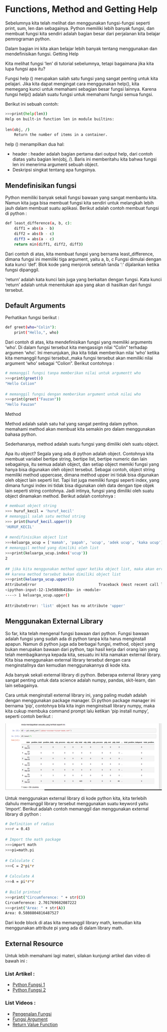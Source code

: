 <h1>Functions, Method and Getting Help</h1>

Sebelumnya kita telah melihat dan menggunakan fungsi-fungsi seperti print, sum, len dan sebagainya. Python memiliki lebih banyak fungsi, dan membuat fungsi kita sendiri adalah bagian besar dari perjalanan kita belajar pemrograman python.

Dalam bagian ini kita akan belajar lebih banyak tentang menggunakan dan mendefinisikan fungsi.
Getting Help

Kita melihat fungsi ‘len’ di tutorial sebelumnya, tetapi bagaimana jika kita lupa fungsi apa itu?

Fungsi help () merupakan salah satu fungsi yang sangat penting untuk kita pelajari. Jika kita dapat mengingat cara menggunakan help(), kita memegang kunci untuk memahami sebagian besar fungsi lainnya. Karena fungsi help() adalah suatu fungsi untuk memahami fungsi semua fungsi.

Berikut ini sebuah contoh:

```sh
>>>print(help(len))
Help on built-in function len in module builtins:

len(obj, /)
    Return the number of items in a container.
```

help () menampilkan dua hal:
<ul>
	<li>header : header adalah bagian pertama dari output help, dari contoh diatas yaitu bagian len(obj, /). Baris ini memberitahu kita bahwa fungsi len ini menerima argument sebuah object.</li>
	<li>Deskripsi singkat tentang apa fungsinya. </li>
</ul>

<h2>Mendefinisikan fungsi</h2>

Python memiliki banyak sekali fungsi bawaan yang sangat membantu kita. Namun kita juga bisa membuat fungsi kita sendiri untuk melangkah lebih jauh dalam membuat suatu aplikasi. Berikut adalah contoh membuat fungsi di python :

```sh
def least_difference(a, b, c):
    diff1 = abs(a - b)
    diff2 = abs(b - c)
    diff3 = abs(a - c)
    return min(diff1, diff2, diff3)
```

Dari contoh di atas, kita membuat fungsi yang bernama least_difference, dimana fungsi ini memiliki tiga argument, yaitu a, b, c
Fungsi dimulai dengan kata kunci ‘def’. Blok kode yang menjorok setelah tanda ‘:’ dijalankan ketika fungsi dipanggil.

‘return’ adalah kata kunci lain juga yang berkaitan dengan fungsi. Kata kunci ‘return’ adalah untuk menentukan apa yang akan di hasilkan dari fungsi tersebut.

<h2>Default Arguments</h2>

Perhatikan fungsi berikut :

```sh
def greet(who="Colin"):
    print("Hello,", who)
```

Dari contoh di atas, kita mendefinisikan fungsi yang memiliki arguments ‘who’. Di dalam fungsi tersebut kita mengassign nilai “Colin” terhadap argumen ‘who’. Ini menunjukan, jika kita tidak memberikan nilai ‘who’ ketika kita memanggil fungsi tersebut.,maka fungsi tersebut akan memiliki nilai argument ‘who’ sebagai “Colion”. Berikut contohnya :

```sh
# memanggil fungsi tanpa memberikan nilai untuk argumentt who
>>>print(greet())
"Hello Colion"

# memanggil fungsi dengan memberikan argument untuk nilai who
>>>print(greet("Fauzan"))
"Hello Fauzan"
```

Method

Method adalah salah satu hal yang sangat penting dalam python. memahami method akan membuat kita semakin pro dalam menggunakan bahasa python.

Sederhananya, method adalah suatu fungsi yang dimiliki oleh suatu object.

Apa itu object? Segala yang ada di python adalah object. Contohnya kita membuat variabel bertipe string, bertipe list, bertipe numeric dan lain sebagainya, itu semua adalah object, dan setiap object memiki fungsi yang hanya bisa digunakan oleh object tersebut. Sebagai contoh, object string memiliki method uppercase, dimana method upper ini tidak bisa digunakan oleh object lain seperti list. Tapi list juga memiliki fungsi seperti index, yang dimana fungsi index ini tidak bisa digunakan oleh data dengan tipe objek lain seperti string contohnya. Jadi intinya, fungsi yang dimiliki oleh suatu object dinamakan method. Berikut adalah contohnya :

```sh
# membuat object string
>>> huruf_kecil = 'huruf_kecil'
# memanggil salah satu method string
>>> print(huruf_kecil.upper())
'HURUF_KECIL'

# mendifinisikan object list
>>>keluarga_ucup = ['mamah', 'papah', 'ucup', 'adek ucup', 'kaka ucup']
# memanggil method yang dimiliki oleh list
>>>print(keluarga_ucup.index('ucup'))
2

## jika kita menggunakan method upper ketika object list, maka akan error
## karena method tersebut bukan dimiliki object list
>>>print(keluarga_ucup.upper())
AttributeError                            Traceback (most recent call last)
<ipython-input-12-13e588d6418a> in <module>
----> 1 keluarga_ucup.upper()

AttributeError: 'list' object has no attribute 'upper'
```

<h2>Menggunakan External Library</h2>

So far, kita telah mengenal fungsi bawaan dari python. Fungsi bawaan adalah fungsi yang sudah ada di python tanpa kita harus menginstall apapun. Namun di python juga ada berbagai fungsi, method, object yang bukan merupakan bawaan dari python, tapi hasil kerja dari orang lain yang telah membagikannya kepada kita, sesuatu ini kita namakan external library. Kita bisa menggunakan external library tersebut dengan cara menginstallnya dan kemudian menggunakannya di kode kita.

Ada banyak sekali external library di python. Beberapa external library yang sangat penting untuk data science adalah numpy, pandas, skit-learn, dan lain sebagainya.

Cara untuk menginstall external library ini, yang paling mudah adalah dengan menggunakan package manager. Di python package manager ini bernama ‘pip’, contohnya bila kita ingin menginstsall library numpy, maka kita cukup membuka command prompt lalu ketikan ‘pip install numpy’, seperti contoh berikut :

<img src="https://github.com/boyzitakazi/Source-Code-Belajar/blob/master/Python%20Course/WEEK%201/Day%203/fungction.png"/>

Untuk menggunakan external library di kode python kita, kita terlebih dahulu memanggil library tersebut menggunakan suatu keyword yaitu ‘import’. Berikut adalah contoh memanggil dan menggunakan external library di python :

```sh
# Definition of radius
>>>r = 0.43

# Import the math package
>>>import math
>>>pi=math.pi 

# Calculate C
>>>C = 2*pi*r 

# Calculate A
>>>A = pi*r*r 

# Build printout
>>>print("Circumference: " + str(C))
Circumference: 2.701769682087222
>>>print("Area: " + str(A))
Area: 0.5808804816487527
```

Dari kode block di atas kita memanggil library math, kemudian kita menggunakan attribute pi yang ada di dalam library math.
<h2>External Resource</h2>

Untuk lebih memahami lagi materi, silakan kunjungi artikel dan video di bawah ini :

<h3>List Artikel :</h3>
<ul>
    <li><a href="https://belajarpython.com/tutorial/fungsi-python">Python Fungsi 1</a></li>
    <li><a href="https://www.petanikode.com/python-fungsi/">Python Fungsi 2</a></li>
</ul>

<h3>List Videos :</h3>
<ul>
    <li><a href="https://www.youtube.com/watch?v=WjM68icSw3s&list=PLZS-MHyEIRo7cgStrKAMhgnOT66z2qKz1&index=12">Pengenalan Fungsi</a></li>
    <li><a href="https://www.youtube.com/watch?v=vWuSLG_6rxA&list=PLZS-MHyEIRo7cgStrKAMhgnOT66z2qKz1&index=13">Fungsi Argument</a></li>
    <li><a href="https://www.youtube.com/watch?v=23dDEp6WPH4&list=PLZS-MHyEIRo7cgStrKAMhgnOT66z2qKz1&index=14">Return Value Function</a></li>
</ul>
